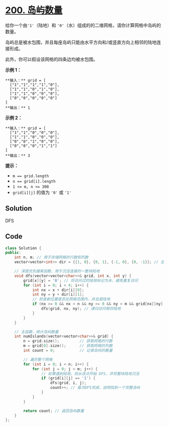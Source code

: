 # [200. 岛屿数量](https://leetcode.cn/problems/number-of-islands/description/?envType=study-plan-v2&envId=top-100-liked)

给你一个由`'1'`（陆地）和 `'0'`（水）组成的的二维网格，请你计算网格中岛屿的数量。

岛屿总是被水包围，并且每座岛屿只能由水平方向和/或竖直方向上相邻的陆地连接形成。

此外，你可以假设该网格的四条边均被水包围。

**示例 1：** 

```
**输入：** grid = [
  ["1","1","1","1","0"],
  ["1","1","0","1","0"],
  ["1","1","0","0","0"],
  ["0","0","0","0","0"]
]
**输出：** 1
```

**示例 2：** 

```
**输入：** grid = [
  ["1","1","0","0","0"],
  ["1","1","0","0","0"],
  ["0","0","1","0","0"],
  ["0","0","0","1","1"]
]
**输出：** 3
```

**提示：** 

- `m == grid.length`
- `n == grid[i].length`
- `1 <= m, n <= 300`
- `grid[i][j]` 的值为 `'0'` 或 `'1'`

## Solution

DFS

## Code

```c++
class Solution {
public:
    int n, m; // 用于存储网格的行数和列数
    vector<vector<int>> dir = {{1, 0}, {0, 1}, {-1, 0}, {0, -1}}; // 定义四个方向：下、右、上、左

    // 深度优先搜索函数，用于沉没连接的一整块陆地
    void dfs(vector<vector<char>>& grid, int x, int y) {
        grid[x][y] = '0'; // 将访问过的陆地标记为水，避免重复访问
        for (int i = 0; i < 4; i++) {
            int nx = x + dir[i][0];
            int ny = y + dir[i][1];
            // 检查新位置是否在网格范围内，并且是陆地
            if (nx >= 0 && nx < n && ny >= 0 && ny < m && grid[nx][ny] == '1') {
                dfs(grid, nx, ny); // 递归访问相邻陆地
            }
        }
    }

    // 主函数，统计岛屿数量
    int numIslands(vector<vector<char>>& grid) {
        n = grid.size();         // 获取网格的行数
        m = grid[0].size();      // 获取网格的列数
        int count = 0;           // 记录岛屿的数量

        // 遍历整个网格
        for (int i = 0; i < n; i++) {
            for (int j = 0; j < m; j++) {
                // 如果遇到陆地，则从该点开始 DFS，并将整块陆地沉没
                if (grid[i][j] == '1') {
                    dfs(grid, i, j);
                    count++; // 每次DFS完成，说明找到一个完整岛屿
                }
            }
        }

        return count; // 返回岛屿数量
    }
};

```



